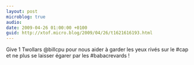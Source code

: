 ```yaml
---
layout: post
microblog: true
audio: 
date: 2009-04-26 01:00:00 +0100
guid: http://xtof.micro.blog/2009/04/26/t1621616193.html
---
```

Give 1 Twollars @billcpu pour nous aider à garder les yeux rivés sur le #cap et ne plus se laisser égarer par les #babacrevards !
